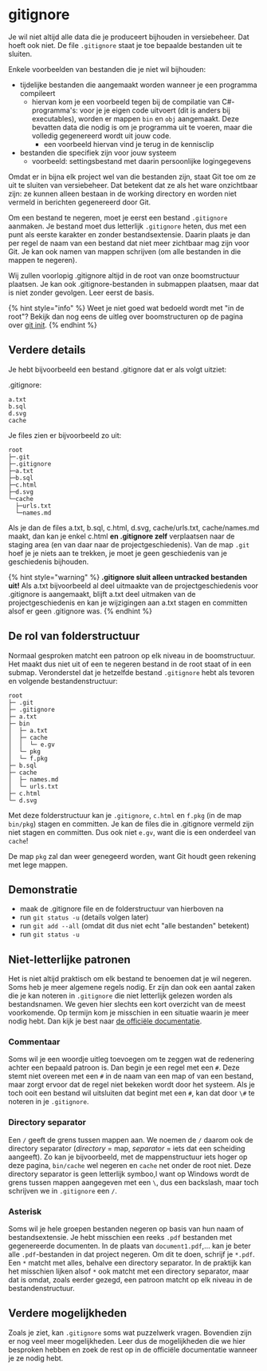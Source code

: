 # gitignore

Je wil niet altijd alle data die je produceert bijhouden in versiebeheer. Dat hoeft ook niet. De file `.gitignore` staat je toe bepaalde bestanden uit te sluiten.

Enkele voorbeelden van bestanden die je niet wil bijhouden:

* tijdelijke bestanden die aangemaakt worden wanneer je een programma compileert
  * hiervan kom je een voorbeeld tegen bij de compilatie van C#-programma's: voor je je eigen code uitvoert (dit is anders bij executables), worden er mappen `bin` en `obj` aangemaakt. Deze bevatten data die nodig is om je programma uit te voeren, maar die volledig gegenereerd wordt uit jouw code.
    * een voorbeeld hiervan vind je terug in de kennisclip
* bestanden die specifiek zijn voor jouw systeem
  * voorbeeld: settingsbestand met daarin persoonlijke logingegevens

Omdat er in bijna elk project wel van die bestanden zijn, staat Git toe om ze uit te sluiten van versiebeheer. Dat betekent dat ze als het ware onzichtbaar zijn: ze kunnen alleen bestaan in de working directory en worden niet vermeld in berichten gegenereerd door Git.

Om een bestand te negeren, moet je eerst een bestand `.gitignore` aanmaken. Je bestand moet dus letterlijk `.gitignore` heten, dus met een punt als eerste karakter en zonder bestandsextensie. Daarin plaats je dan per regel de naam van een bestand dat niet meer zichtbaar mag zijn voor Git. Je kan ook namen van mappen schrijven (om alle bestanden in die mappen te negeren).

Wij zullen voorlopig .gitignore altijd in de root van onze boomstructuur plaatsen. Je kan ook .gitignore-bestanden in submappen plaatsen, maar dat is niet zonder gevolgen. Leer eerst de basis.

{% hint style="info" %}
Weet je niet goed wat bedoeld wordt met "in de root"? Bekijk dan nog eens de uitleg over boomstructuren op de pagina over [git init](git-init.md).
{% endhint %}

## Verdere details

Je hebt bijvoorbeeld een bestand .gitignore dat er als volgt uitziet:

.gitignore:

```
a.txt
b.sql
d.svg
cache
```

Je files zien er bijvoorbeeld zo uit:

```
root
├─.git
├─.gitignore
├─a.txt
├─b.sql
├─c.html
├─d.svg
└─cache
  ├─urls.txt
  └─names.md
```

Als je dan de files a.txt, b.sql, c.html, d.svg, cache/urls.txt, cache/names.md maakt, dan kan je enkel c.html **en .gitignore zelf** verplaatsen naar de staging area (en van daar naar de projectgeschiedenis). Van de map `.git` hoef je je niets aan te trekken, je moet je geen geschiedenis van je geschiedenis bijhouden.

{% hint style="warning" %}
**.gitignore sluit alleen untracked bestanden uit!** Als a.txt bijvoorbeeld al deel uitmaakte van de projectgeschiedenis voor .gitignore is aangemaakt, blijft a.txt deel uitmaken van de projectgeschiedenis en kan je wijzigingen aan a.txt stagen en committen alsof er geen .gitignore was.
{% endhint %}

## De rol van folderstructuur

Normaal gesproken matcht een patroon op elk niveau in de boomstructuur. Het maakt dus niet uit of een te negeren bestand in de root staat of in een submap. Veronderstel dat je hetzelfde bestand `.gitignore` hebt als tevoren en volgende bestandenstructuur:

```
root
├─ .git
├─ .gitignore
├─ a.txt
├─ bin
│  ├─ a.txt
│  ├─ cache
│  │  └─ e.gv
│  └─ pkg
│  └─ f.pkg
├─ b.sql
├─ cache
│  ├─ names.md
│  └─ urls.txt
├─ c.html
└─ d.svg
```

Met deze folderstructuur kan je `.gitignore`, `c.html` en `f.pkg` (in de map `bin/pkg`) stagen en committen. Je kan de files die in .gitignore vermeld zijn niet stagen en committen. Dus ook niet `e.gv`, want die is een onderdeel van `cache`!

De map `pkg` zal dan weer genegeerd worden, want Git houdt geen rekening met lege mappen.

## Demonstratie

* maak de .gitignore file en de folderstructuur van hierboven na
* run `git status -u` (details volgen later)
* run `git add --all` (omdat dit dus niet echt "alle bestanden" betekent)
* run `git status -u`

## Niet-letterlijke patronen

Het is niet altijd praktisch om elk bestand te benoemen dat je wil negeren. Soms heb je meer algemene regels nodig. Er zijn dan ook een aantal zaken die je kan noteren in `.gitignore` die niet letterlijk gelezen worden als bestandsnamen. We geven hier slechts een kort overzicht van de meest voorkomende. Op termijn kom je misschien in een situatie waarin je meer nodig hebt. Dan kijk je best naar [de officiële documentatie](https://git-scm.com/docs/gitignore).

### Commentaar

Soms wil je een woordje uitleg toevoegen om te zeggen wat de redenering achter een bepaald patroon is. Dan begin je een regel met een `#`. Deze stemt niet overeen met een `#` in de naam van een map of van een bestand, maar zorgt ervoor dat de regel niet bekeken wordt door het systeem. Als je toch ooit een bestand wil uitsluiten dat begint met een `#`, kan dat door `\#` te noteren in je `.gitignore`.

### Directory separator

Een `/` geeft de grens tussen mappen aan. We noemen de `/` daarom ook de directory separator (_directory_ = map, _separator_ = iets dat een scheiding aangeeft). Zo kan je bijvoorbeeld, met de mappenstructuur iets hoger op deze pagina, `bin/cache` wel negeren en `cache` net onder de root niet. Deze directory separator is geen letterlijk symboo,l want op Windows wordt de grens tussen mappen aangegeven met een `\`, dus een backslash, maar toch schrijven we in `.gitignore` een `/`.

### Asterisk

Soms wil je hele groepen bestanden negeren op basis van hun naam of bestandsextensie. Je hebt misschien een reeks `.pdf` bestanden met gegenereerde documenten. In de plaats van `document1.pdf`,... kan je beter alle `.pdf`-bestanden in dat project negeren. Om dit te doen, schrijf je `*.pdf`. Een `*` matcht met alles, behalve een directory separator. In de praktijk kan het misschien lijken alsof `*` ook matcht met een directory separator, maar dat is omdat, zoals eerder gezegd, een patroon matcht op elk niveau in de bestandenstructuur.

## Verdere mogelijkheden

Zoals je ziet, kan `.gitignore` soms wat puzzelwerk vragen. Bovendien zijn er nog veel meer mogelijkheden. Leer dus de mogelijkheden die we hier besproken hebben en zoek de rest op in de officiële documentatie wanneer je ze nodig hebt.
